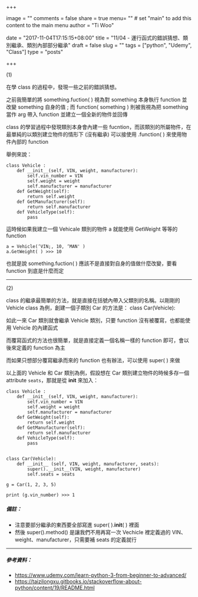 +++

image = ""
comments = false
share = true
menu= ""		# set "main" to add this content to the main menu
author = "Ti Ｗoo"

date =  "2017-11-04T17:15:15+08:00"
title =  "11/04 - 運行函式的錯誤猜想、類別繼承、類別內部部分繼承"
draft =  false
slug =  ""
tags = ["python", "Udemy", "Class"]
type = "posts"

+++

(1)

在學 class 的過程中，發現一些之前的錯誤猜想。

<!--more-->

之前我簡單的將 something.fuction( ) 視為對 something 本身執行 function 並改變 something 自身的值 ; 而 function( something ) 則被我視為把 something 當作 arg 帶入 function 並建立一個全新的物件並回傳



class 的學習過程中發現類別本身會內建一些 fucntion，而該類別的所屬物件，在最單純的以類別建立物件的情形下 (沒有繼承) 可以接使用 .function( ) 來使用物件內部的 function

舉例來說： 
```
class Vehicle :
    def __init__(self, VIN, weight, manufacturer):
        self.vin_number = VIN
        self.weight = weight
        self.manufacturer = manufacturer
    def GetWeight(self):
        return self.weight
    def GetManufacturer(self):
        return self.manufacturer
    def VehicleType(self):
        pass
```

這時候如果我建立一個 Vehicale 類別的物件 a 就能使用 GetWeight 等等的 function
```
a = Vehicle(‘VIN;, 10, ‘MAN' )
a.GetWeight( ) >>> 10   
```
也就是說 something.fuction( ) 應該不是直接對自身的值做什麼改變，要看 function 到底是什麼而定

---

(2)   

class 的繼承最簡單的方法，就是直接在括號內帶入父類別的名稱。以剛剛的 Vehicle class 為例，創建一個子類別 Car 的方法是：
class Car(Vehicle):

如此一來 Car 類別就會繼承 Vehicle 類別，只要 function 沒有被覆寫，也都能使用 Vehicle 的內建函式  

而覆寫函式的方法也很簡單，就是直接定義一個名稱一樣的 function 即可，會以後來定義的 function 為主  

而如果只想部分覆寫繼承而來的 function 也有辦法，可以使用 super( ) 來做  

以上面的 Vehicle 和 Car 類別為例，假設想在 Car 類別建立物件的時候多存一個 attribute `seats`，那就是從 __init__ 來加入：
```
class Vehicle :
    def __init__(self, VIN, weight, manufacturer):
        self.vin_number = VIN
        self.weight = weight
        self.manufacturer = manufacturer
    def GetWeight(self):
        return self.weight
    def GetManufacturer(self):
        return self.manufacturer
    def VehicleType(self):
        pass


class Car(Vehicle):
    def __init__ (self, VIN, weight, manufacturer, seats):
        super().__init__(VIN, weight, manufacturer)
        self.seats = seats

g = Car(1, 2, 3, 5)

print (g.vin_number) >>> 1

```

##### 備註：
* 注意要部分繼承的東西要全部寫進 super( ).__init__( ) 裡面  
* 然後 super().method() 是讓我們不用再寫一次 Vechicle 裡定義過的 VIN、weight、manufacturer，只需要補 seats 的定義就行  


---

##### 參考資料：
- https://www.udemy.com/learn-python-3-from-beginner-to-advanced/
- https://taizilongxu.gitbooks.io/stackoverflow-about-python/content/19/README.html
